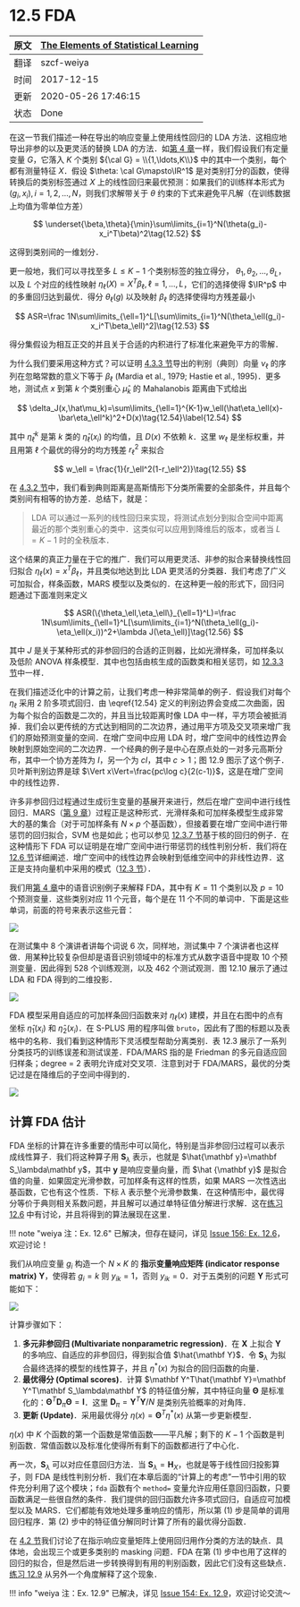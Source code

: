 # 12.5 FDA

| 原文   | [The Elements of Statistical Learning](https://web.stanford.edu/~hastie/ElemStatLearn/printings/ESLII_print12.pdf#page=459) |
| ---- | ---------------------------------------- |
| 翻译   | szcf-weiya                               |
| 时间   | 2017-12-15                   |
| 更新 | 2020-05-26 17:46:15|
| 状态 | Done|

在这一节我们描述一种在导出的响应变量上使用线性回归的 LDA 方法．这相应地导出非参的以及更灵活的替换 LDA 的方法．如[第 4 章](04-Linear-Methods-for-Classification/4.1-Introduction/index.html)一样，我们假设我们有定量变量 $G$，它落入 $K$ 个类别 ${\cal G} = \\{1,\ldots,K\\}$ 中的其中一个类别，每个都有测量特征 $X$．假设 $\theta: \cal G\mapsto\IR^1$ 是对类别打分的函数，使得转换后的类别标签通过 $X$ 上的线性回归来最优预测：如果我们的训练样本形式为 $(g_i,x_i),i=1,2,\ldots,N$，则我们求解带关于 $\theta$ 约束的下式来避免平凡解（在训练数据上均值为零单位方差）

$$
\underset{\beta,\theta}{\min}\sum\limits_{i=1}^N(\theta(g_i)-x_i^T\beta)^2\tag{12.52}
$$

这得到类别间的一维划分．

更一般地，我们可以寻找至多 $L\le K-1$ 个类别标签的独立得分， $\theta_1,\theta_2,\ldots,\theta_L$，以及 $L$ 个对应的线性映射 $\eta_\ell(X)=X^T\beta_\ell,\ell=1,\ldots,L$，它们的选择使得 $\IR^p$ 中的多重回归达到最优．得分 $\theta_\ell(g)$ 以及映射 $\beta_\ell$ 的选择使得均方残差最小

$$
ASR=\frac 1N\sum\limits_{\ell=1}^L[\sum\limits_{i=1}^N(\theta_\ell(g_i)-x_i^T\beta_\ell)^2]\tag{12.53}
$$

得分集假设为相互正交的并且关于合适的内积进行了标准化来避免平方的零解．

为什么我们要采用这种方式？可以证明 [4.3.3 节](../04-Linear-Methods-for-Classification/4.3-Linear-Discriminant-Analysis/index.html#_2)导出的判别（典则）向量 $\nu_\ell$ 的序列在忽略常数的意义下等于 $\beta_\ell$ (Mardia et al., 1979; Hastie et al., 1995)．更多地，测试点 $x$ 到第 $k$ 个类别重心 $\hat\mu_k$ 的 Mahalanobis 距离由下式给出

$$
\delta_J(x,\hat\mu_k)=\sum\limits_{\ell=1}^{K-1}w_\ell(\hat\eta_\ell(x)-\bar\eta_\ell^k)^2+D(x)\tag{12.54}\label{12.54}
$$

其中 $\bar \eta_\ell^k$ 是第 $k$ 类的 $\hat\eta_\ell(x_i)$ 的均值，且 $D(x)$ 不依赖 $k$．这里 $w_\ell$ 是坐标权重，并且用第 $\ell$ 个最优的得分的均方残差 $r_\ell^2$ 来拟合

$$
w_\ell = \frac{1}{r_\ell^2(1-r_\ell^2)}\tag{12.55}
$$

在 [4.3.2 节](../04-Linear-Methods-for-Classification/4.3-Linear-Discriminant-Analysis/index.html#lda)中，我们看到典则距离是高斯情形下分类所需要的全部条件，并且每个类别间有相等的协方差．总结下，就是：

> LDA 可以通过一系列的线性回归来实现，将测试点划分到拟合空间中距离最近的那个类别重心的类中．这类似可以应用到降维后的版本，或者当 $L=K-1$ 时的全秩版本．

这个结果的真正力量在于它的推广．我们可以用更灵活、非参的拟合来替换线性回归拟合 $\eta_\ell(x)=x^T\beta_\ell$，并且类似地达到比 LDA 更灵活的分类器．我们考虑了广义可加拟合，样条函数，MARS 模型以及类似的．在这种更一般的形式下，回归问题通过下面准则来定义

$$
ASR(\{\theta_\ell,\eta_\ell\}_{\ell=1}^L)=\frac 1N\sum\limits_{\ell=1}^L[\sum\limits_{i=1}^N(\theta_\ell(g_i)-\eta_\ell(x_i))^2+\lambda J(\eta_\ell)]\tag{12.56}
$$

其中 $J$ 是关于某种形式的非参回归的合适的正则器，比如光滑样条，可加样条以及低阶 ANOVA 样条模型．其中也包括由核生成的函数类和相关惩罚，如 [12.3.3 节](12.3-Support-Vector-Machines-and-Kernels/index.html)中一样．

在我们描述泛化中的计算之前，让我们考虑一种非常简单的例子．假设我们对每个 $\eta_\ell$ 采用 2 阶多项式回归．由 \eqref{12.54} 定义的判别边界会变成二次曲面，因为每个拟合的函数是二次的，并且当比较距离时像 LDA 中一样，平方项会被抵消掉．我们会以更传统的方式达到相同的二次边界，通过用平方项及交叉项来增广我们的原始预测变量的空间．在增广空间中应用 LDA 时，增广空间中的线性边界会映射到原始空间的二次边界．一个经典的例子是中心在原点处的一对多元高斯分布，其中一个协方差阵为 $I$，另一个为 $cI$，其中 $c>1$；图 12.9 图示了这个例子．贝叶斯判别边界是球 $\Vert x\Vert=\frac{pc\log c}{2(c-1)}$，这是在增广空间中的线性边界．

许多非参回归过程通过生成衍生变量的基展开来进行，然后在增广空间中进行线性回归．MARS（[第 9 章](../09-Additive-Models-Trees-and-Related-Methods/9.4-MARS/index.html)）过程正是这种形式．光滑样条和可加样条模型生成非常大的基的集合（对于可加样条有 $N\times p$ 个基函数），但接着要在增广空间中进行带惩罚的回归拟合，SVM 也是如此；也可以参见 [12.3.7 节](12.3-Support-Vector-Machines-and-Kernels/index.html#_3)基于核的回归的例子．在这种情形下 FDA 可以证明是在增广空间中进行带惩罚的线性判别分析．我们将在 [12.6 节](12.6-Penalized-Discriminant-Analysis/index.html)详细阐述．增广空间中的线性边界会映射到低维空间中的非线性边界．这正是支持向量机中采用的模式（[12.3 节](12.3-Support-Vector-Machines-and-Kernels/index.html)）．

我们用[第 4 章](../04-Linear-Methods-for-Classification/4.2-Linear-Regression-of-an-Indicator-Matrix/index.html)中的语音识别例子来解释 FDA，其中有 $K=11$ 个类别以及 $p=10$ 个预测变量．这些类别对应 11 个元音，每个是在 11 个不同的单词中．下面是这些单词，前面的符号来表示这些元音：

![](../img/12/11vowel.png)

在测试集中 8 个演讲者讲每个词说 6 次，同样地，测试集中 7 个演讲者也这样做．用某种比较复杂但却是语音识别领域中的标准方式从数字语音中提取 10 个预测变量．因此得到 528 个训练观测，以及 462 个测试观测．图 12.10 展示了通过 LDA 和 FDA 得到的二维投影．

![](../img/12/fig12.10.png)

FDA 模型采用自适应的可加样条回归函数来对 $\eta_\ell(x)$ 建模，并且在右图中的点有坐标 $\hat\eta_1(x_i)$ 和 $\hat\eta_2(x_i)$．在 S-PLUS 用的程序叫做 `bruto`，因此有了图的标题以及表格中的名称．我们看到这种情形下灵活模型帮助分离类别．表 12.3 展示了一系列分类技巧的训练误差和测试误差．FDA/MARS 指的是 Friedman 的多元自适应回归样条；degree = 2 表明允许成对交叉项．注意到对于 FDA/MARS，最优的分类记过是在降维后的子空间中得到的．

![](../img/12/tab12.3.png)

## 计算 FDA 估计

FDA 坐标的计算在许多重要的情形中可以简化，特别是当非参回归过程可以表示成线性算子．我们将这种算子用 $\mathbf S_\lambda$ 表示，也就是 $\hat{\mathbf y}=\mathbf S_\lambda\mathbf y$，其中 $\mathbf y$ 是响应变量向量，而 $\hat {\mathbf y}$ 是拟合值的向量．如果固定光滑参数，可加样条有这样的性质，如果 MARS 一次性选出基函数，它也有这个性质．下标 $\lambda$ 表示整个光滑参数集．在这种情形中，最优得分等价于典则相关系数问题，并且解可以通过单特征值分解进行求解．这在[练习 12.6](https://github.com/szcf-weiya/ESL-CN/issues/156) 中有讨论，并且将得到的算法展现在这里．

!!! note "weiya 注：Ex. 12.6"
    已解决，但存在疑问，详见 [Issue 156: Ex. 12.6](https://github.com/szcf-weiya/ESL-CN/issues/156)，欢迎讨论！

我们从响应变量 $g_i$ 构造一个 $N\times K$ 的 **指示变量响应矩阵 (indicator response matrix)** $\mathbf Y$，使得若 $g_i=k$ 则 $y_{ik}=1$，否则 $y_{ik}=0$．对于五类别的问题 $\mathbf Y$ 形式可能如下：

![](../img/12/cl5example.png)

计算步骤如下：

1. **多元非参回归 (Multivariate nonparametric regression)**．在 $\mathbf X$ 上拟合 $\mathbf Y$ 的多响应、自适应的非参回归，得到拟合值 $\hat{\mathbf Y}$．令 $\mathbf S_\lambda$ 为拟合最终选择的模型的线性算子，并且 $\eta^*(x)$ 为拟合的回归函数的向量．
2. **最优得分 (Optimal scores)**．计算 $\mathbf Y^T\hat{\mathbf Y}=\mathbf Y^T\mathbf S_\lambda\mathbf Y$ 的特征值分解，其中特征向量 $\mathbf \Theta$ 是标准化的：$\mathbf \Theta^T\mathbf D_\pi\mathbf \Theta = \mathbf I$．这里 $\mathbf D_\pi = \mathbf Y^T\mathbf Y/N$ 是类别先验概率的对角阵．
3. **更新 (Update)**．采用最优得分 $\eta(x)=\mathbf\Theta^T\eta^*(x)$ 从第一步更新模型．

$\eta(x)$ 中 $K$ 个函数的第一个函数是常值函数——平凡解；剩下的 $K-1$ 个函数是判别函数．常值函数以及标准化使得所有剩下的函数都进行了中心化．

再一次，$\mathbf S_\lambda$ 可以对应任意回归方法．当 $\mathbf S_\lambda=\mathbf H_X$，也就是等于线性回归投影算子，则 FDA 是线性判别分析．我们在本章后面的“计算上的考虑”一节中引用的软件充分利用了这个模块；`fda` 函数有个 `method=` 变量允许应用任意回归函数，只要函数满足一些很自然的条件．我们提供的回归函数允许多项式回归，自适应可加模型以及 MARS．它们都能有效地处理多重响应的情形，所以第 (1) 步是简单的调用回归程序．第 (2) 步中的特征值分解同时计算了所有的最优得分函数．

在 [4.2 节](../04-Linear-Methods-for-Classification/4.2-Linear-Regression-of-an-Indicator-Matrix/index.html)我们讨论了在指示响应变量矩阵上使用回归用作分类的方法的缺点．具体地，会出现三个或更多类别的 masking 问题．FDA 在第 (1) 步中也用了这样的回归的拟合，但是然后进一步转换得到有用的判别函数，因此它们没有这些缺点．[练习 12.9](https://github.com/szcf-weiya/ESL-CN/issues/154) 从另外一个角度解释了这个现象．

!!! info "weiya 注：Ex. 12.9"
    已解决，详见 [Issue 154: Ex. 12.9](https://github.com/szcf-weiya/ESL-CN/issues/154)，欢迎讨论交流～
